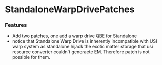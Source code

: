 # StandaloneWarpDrivePatches

### Features
- Add two patches, one add a warp drive QBE for Standalone
- notice that Standalone Warp Drive is inherently incompatible with USI warp system as standalone hijack the exotic matter storage that usi resource converter
couldn't generaete EM. Therefore patch is not possible for them.
